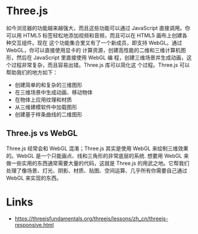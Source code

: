 # Three.js

如今浏览器的功能越来越强大，而且这些功能可以通过 JavaScript 直接调用。你可以用 HTML5 标签轻松地添加视频和音频，而且可以在 HTML5 画布上创建各种交互组件。现在 这个功能集合里又有了一个新成员，即支持 WebGL。通过 WebGL，你可以直接使用显卡的 计算资源，创建高性能的二维和三维计算机图形，然后在 JavaScript 里直接使用 WebGL 编 程，创建三维场景并生成动画，这个过程非常复杂，而且容易出错。Three.js 库可以简化这 个过程。Three.js 可以帮助我们的地方如下：

- 创建简单的和复杂的三维图形
- 在三维场景中生成动画、移动物体
- 在物体上应用纹理和材质
- 从三维建模软件中加载图形
- 创建基于样条曲线的二维图形

## Three.js vs WebGL

Three.js 经常会和 WebGL 混淆；Three.js 其实是使用 WebGL 来绘制三维效果的。WebGL 是一个只能画点、线和三角形的非常底层的系统. 想要用 WebGL 来做一些实用的东西通常需要大量的代码，这就是 Three.js 的用武之地。它帮我们处理了像场景、灯光、阴影、材质、贴图、空间运算、几乎所有你需要自己通过 WebGL 来实现的东西。

# Links

- https://threejsfundamentals.org/threejs/lessons/zh_cn/threejs-responsive.html
